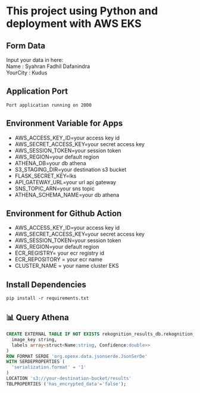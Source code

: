 # This project using Python and deployment with AWS EKS

## Form Data
Input your data in here:<br/>
Name : Syahran Fadhil Dafanindra<br/>
YourCity : Kudus

## Application Port
`Port application running on 2000`

## Environment Variable for Apps

- AWS_ACCESS_KEY_ID=your access key id
- AWS_SECRET_ACCESS_KEY=your secret access key
- AWS_SESSION_TOKEN=your session token
- AWS_REGION=your default region
- ATHENA_DB=your db athena
- S3_STAGING_DIR=your destination s3 bucket
- FLASK_SECRET_KEY=lks
- API_GATEWAY_URL=your url api gateway
- SNS_TOPIC_ARN=your sns topic
- ATHENA_SCHEMA_NAME=your db athena


## Environment for Github Action
- AWS_ACCESS_KEY_ID=your access key id
- AWS_SECRET_ACCESS_KEY=your secret access key
- AWS_SESSION_TOKEN=your session token
- AWS_REGION=your default region
- ECR_REGISTRY= your ecr registry id
- ECR_REPOSITORY = your ecr name
- CLUSTER_NAME = your name cluster EKS

## Install Dependencies
`pip install -r requirements.txt`

## 📊 Query Athena


```sql
CREATE EXTERNAL TABLE IF NOT EXISTS rekognition_results_db.rekognition_results_table (
  image_key string,
  labels array<struct<Name:string, Confidence:double>>
)
ROW FORMAT SERDE 'org.openx.data.jsonserde.JsonSerDe'
WITH SERDEPROPERTIES (
  'serialization.format' = '1'
)
LOCATION 's3://your-destination-bucket/results'
TBLPROPERTIES ('has_encrypted_data'='false');

